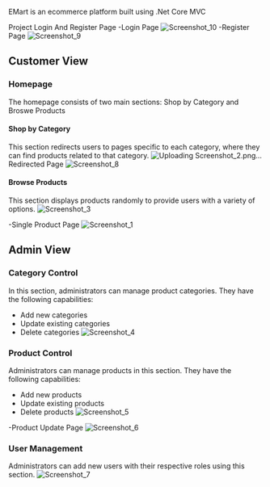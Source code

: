 EMart is an ecommerce platform built using .Net Core MVC

Project Login And Register Page
-Login Page
![Screenshot_10](https://github.com/ajinkyaparkarcodes/EMart/assets/168991813/05baad4a-bf3a-4994-bbf3-df90570b2948)
-Register Page
![Screenshot_9](https://github.com/ajinkyaparkarcodes/EMart/assets/168991813/6b52d929-061d-4602-ad3c-4769898678f5)

## Customer View

### Homepage
The homepage consists of two main sections: Shop by Category and Broswe Products

#### Shop by Category
This section redirects users to pages specific to each category, where they can find products related to that category.
![Uploading Screenshot_2.png…]()
 Redirected Page
 ![Screenshot_8](https://github.com/ajinkyaparkarcodes/EMart/assets/168991813/202f2898-0358-4a44-9144-33b4648e2ce6)

#### Browse Products
This section displays products randomly to provide users with a variety of options.
![Screenshot_3](https://github.com/ajinkyaparkarcodes/EMart/assets/168991813/132ec54c-18ee-490d-b512-30366f9ab79a)

-Single Product Page 
![Screenshot_1](https://github.com/ajinkyaparkarcodes/EMart/assets/168991813/58d925ec-cda4-4064-bc38-d6f641485e06)

## Admin View

### Category Control
In this section, administrators can manage product categories. They have the following capabilities:
- Add new categories
- Update existing categories
- Delete categories
![Screenshot_4](https://github.com/ajinkyaparkarcodes/EMart/assets/168991813/e05dd4f6-c144-4711-8f90-1ccc2398e015)

### Product Control
Administrators can manage products in this section. They have the following capabilities:
- Add new products
- Update existing products
- Delete products
![Screenshot_5](https://github.com/ajinkyaparkarcodes/EMart/assets/168991813/1fb795e0-f8cd-420d-9e84-69f7229b030f)

-Product Update Page
![Screenshot_6](https://github.com/ajinkyaparkarcodes/EMart/assets/168991813/7ed6285f-5dfb-4400-8864-6b2cfa6a5423)

### User Management
Administrators can add new users with their respective roles using this section.
![Screenshot_7](https://github.com/ajinkyaparkarcodes/EMart/assets/168991813/09ae16f3-eff7-44f2-8b24-008756288b1d)

